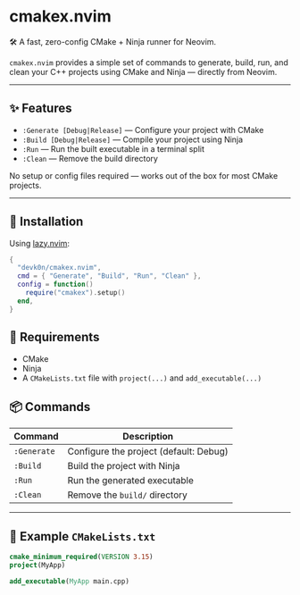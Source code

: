 # cmakex.nvim

🛠️ A fast, zero-config CMake + Ninja runner for Neovim.

`cmakex.nvim` provides a simple set of commands to generate, build, run, and clean your C++ projects using CMake and Ninja — directly from Neovim.

---

## ✨ Features

- `:Generate [Debug|Release]` — Configure your project with CMake
- `:Build [Debug|Release]` — Compile your project using Ninja
- `:Run` — Run the built executable in a terminal split
- `:Clean` — Remove the build directory

No setup or config files required — works out of the box for most CMake projects.

---

## 🚀 Installation

Using [lazy.nvim](https://github.com/folke/lazy.nvim):

```lua
{
  "devk0n/cmakex.nvim",
  cmd = { "Generate", "Build", "Run", "Clean" },
  config = function()
    require("cmakex").setup()
  end,
}
```

## 📂 Requirements
- CMake
- Ninja
- A `CMakeLists.txt` file with `project(...)` and `add_executable(...)`

## 📦 Commands

| Command     | Description                              |
|-------------|------------------------------------------|
| `:Generate` | Configure the project (default: Debug)   |
| `:Build`    | Build the project with Ninja             |
| `:Run`      | Run the generated executable             |
| `:Clean`    | Remove the `build/` directory            |

---

## 🧠 Example `CMakeLists.txt`

```cmake
cmake_minimum_required(VERSION 3.15)
project(MyApp)

add_executable(MyApp main.cpp)
```
